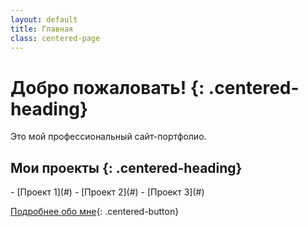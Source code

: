 ```yaml
---
layout: default
title: Главная
class: centered-page
---
```


<div class="centered-content">

# Добро пожаловать! {: .centered-heading}

Это мой профессиональный сайт-портфолио.

## Мои проекты {: .centered-heading}

<div class="centered-list">
- [Проект 1](#)
- [Проект 2](#)
- [Проект 3](#)
</div>

[Подробнее обо мне](/about.md){: .centered-button}

</div>
